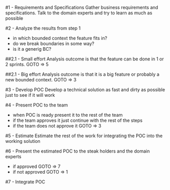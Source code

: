 #1 - Requirements and Specifications
Gather business requirements and specifications. Talk to the domain experts and try to learn as much as possible

#2 - Analyze the results from step 1
- in which bounded context the feature fits in?
- do we break boundaries in some way?
- is it a generig BC?

##2.1 - Small effort
Analysis outcome is that the feature can be done in 1 or 2 sprints. GOTO => 5

##2.1 - Big effort
Analysis outcome is that it is a big feature or probably a new bounded context. GOTO => 3

#3 - Develop POC
Develop a technical solution as fast and dirty as possible just to see if it will work

#4 - Present POC to the team
- when POC is ready present it to the rest of the team
- if the team approves it just continue with the rest of the steps
- if the team does not approve it GOTO => 3

#5 - Estimate
Estimate the rest of the work for integrating the POC into the working solution

#6 - Present the estimated POC to the steak holders and the domain experts
- if approved GOTO => 7
- if not approved GOTO => 1

#7 - Integrate POC
